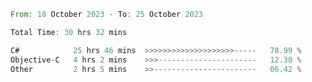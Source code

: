<!--<div align=center><img src="https://leetcard.jacoblin.cool/CalvinWan0101"></div>-->

<!--START_SECTION:waka-->

```rust
From: 18 October 2023 - To: 25 October 2023

Total Time: 30 hrs 32 mins

C#            25 hrs 46 mins  >>>>>>>>>>>>>>>>>>>>-----   78.99 %
Objective-C   4 hrs 2 mins    >>>----------------------   12.38 %
Other         2 hrs 5 mins    >>-----------------------   06.42 %
```

<!--END_SECTION:waka-->
